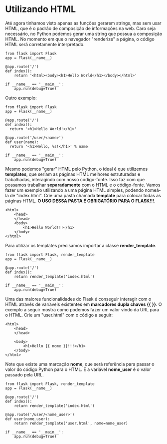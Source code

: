 # Utilizando HTML

Até agora tinhamos visto apenas as funções gerarem strings, mas sem usar HTML, que é o padrão de composição de informações na web.
Caro seja necessário, no Python podemos gerar uma string que possua a composição HTML. No momento em que o navegador "renderize" a página, o código HTML será corretamente interpretado.
 
```
from flask import Flask
app = Flask(__name__)

@app.route('/')
def index():
    return '<html><body><h1>Hello World</h1></body></html>'

if __name__ == '__main__':
    app.run(debug=True)
```

Outro exemplo:

```
from flask import Flask
app = Flask(__name__)
  
@app.route('/')
def index():
  return '<h1>Hello World!</h1>'
    
@app.route('/user/<name>')
def user(name):
  return '<h1>Hello, %s!</h1>' % name
 
if __name__ == '__main__':
    app.run(debug=True)
```

Mesmo podemos "gerar" HTML pelo Python, o ideal é que utilizemos **templates**, que seriam as páginas HTML melhores estruturadas e trabalhadas, interagindo com nosso código-fonte. Isso faz com que possamos trabalhar **separadamente** com o HTML e o código-fonte.
Vamos fazer um exemplo utilizando a uma página HTML simples, podendo nomeá-la de "index.html". Crie uma pasta chamada **template** para colocar todas as páginas HTML. **O USO DESSA PASTA É OBRIGATÓRIO PARA O FLASK!!!**.

```
<html>
    <head>
    </head>
    <body>
        <h1>Hello World!!!</h1>
    </body>
</html>
```

Para utilizar os templates precisamos importar a classe **render_template**.

```
from flask import Flask, render_template
app = Flask(__name__)

@app.route('/')
def index():
    return render_template('index.html')

if __name__ == '__main__':
    app.run(debug=True)
```
Uma das maiores funcionalidades do Flask é conseguir interagir com o HTML através de varíaveis existentes em **marcadores dupla chaves {{ }}**. O exemplo a seguir mostra como podemos fazer um valor vindo da URL para o HTML. Crie um "user.html" com o código a seguir:

```
<html>
    <head>
    </head>

    <body>
        <h1>Hello {{ nome }}!!!</h1>
    </body>
</html>
```

Note que existe uma marcação **nome**, que será referência para passar o valor do código Python para o HTML. E a variável **nome_user** é o valor passado pela URL.

```
from flask import Flask, render_template
app = Flask(__name__)

@app.route('/')
def index():
    return render_template('index.html')

@app.route('/user/<nome_user>')
def user(nome_user):
    return render_template('user.html', nome=nome_user)

if __name__ == '__main__':
    app.run(debug=True)
```

